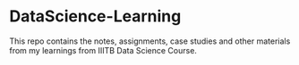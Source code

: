 # DataScience-Learning

This repo contains the notes, assignments, case studies and other materials from my learnings from IIITB Data Science Course. 

